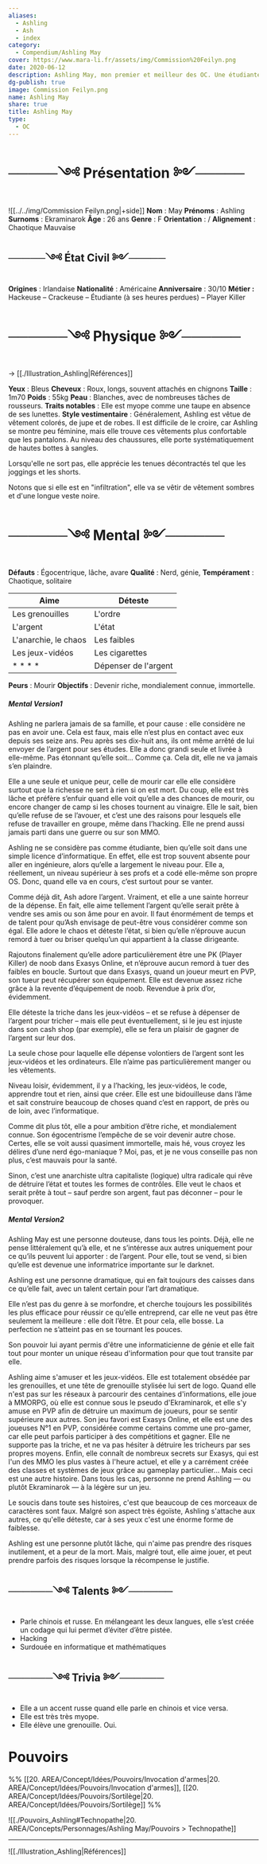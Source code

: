 ```yaml
---
aliases:
  - Ashling
  - Ash
  - index
category:
  - Compendium/Ashling May
cover: https://www.mara-li.fr/assets/img/Commission%20Feilyn.png
date: 2020-06-12
description: Ashling May, mon premier et meilleur des OC. Une étudiante douée d'untalent certains en informatique, fan de jeux vidéos et doté d'un énorme égo. Lâche et égoïste, ainsi que très vénale.
dg-publish: true
image: Commission Feilyn.png
name: Ashling May
share: true
title: Ashling May
type:
  - OC
---
```




# ─────༺ Présentation ༻─────

![[../../img/Commission Feilyn.png|+side]]
**Nom** : May
**Prénoms** : Ashling
**Surnoms** : Ekraminarok
**Âge** : 26 ans
**Genre** : F
**Orientation** : /
**Alignement** : Chaotique Mauvaise

## ─────༺ État Civil ༻─────

**Origines** : Irlandaise
**Nationalité** : Américaine
**Anniversaire** : 30/10
**Métier :** Hackeuse – Crackeuse – Étudiante (à ses heures perdues) – Player Killer

# ──────༺ Physique ༻──────

→ [[./Illustration_Ashling|Références]]

**Yeux** : Bleus
**Cheveux** : Roux, longs, souvent attachés en chignons
**Taille** : 1m70
**Poids** : 55kg
**Peau** : Blanches, avec de nombreuses tâches de rousseurs.
**Traits notables** : Elle est myope comme une taupe en absence de ses lunettes.
**Style vestimentaire** : Généralement, Ashling est vêtue de vêtement colorés, de jupe et de robes. Il est difficile de le croire, car Ashling se montre peu féminine, mais elle trouve ces vêtements plus confortable que les pantalons.
Au niveau des chaussures, elle porte systématiquement de hautes bottes à sangles.

Lorsqu'elle ne sort pas, elle apprécie les tenues décontractés tel que les joggings et les shorts.

Notons que si elle est en "infiltration", elle va se vêtir de vêtement sombres et d'une longue veste noire.

# ──────༺ Mental ༻──────

**Défauts** : Égocentrique, lâche, avare
**Qualité** : Nerd, génie,
**Tempérament** : Chaotique, solitaire

| Aime                 | Déteste              |
| -------------------- | -------------------- |
| Les grenouilles      | L'ordre              |
| L'argent             | L'état               |
| L'anarchie, le chaos | Les faibles          |
| Les jeux-vidéos      | Les cigarettes       |
| * * * *              | Dépenser de l'argent |

**Peurs** : Mourir
**Objectifs** : Devenir riche, mondialement connue, immortelle.

##### Mental Version1

Ashling ne parlera jamais de sa famille, et pour cause : elle considère ne pas en avoir une. Cela est faux, mais elle n’est plus en contact avec eux depuis ses seize ans. Peu après ses dix-huit ans, ils ont même arrêté de lui envoyer de l’argent pour ses études. Elle a donc grandi seule et livrée à elle-même. Pas étonnant qu’elle soit… Comme ça. Cela dit, elle ne va jamais s’en plaindre.

Elle a une seule et unique peur, celle de mourir car elle elle considère surtout que la richesse ne sert à rien si on est mort. Du coup, elle est très lâche et préfère s’enfuir quand elle voit qu’elle a des chances de mourir, ou encore changer de camp si les choses tournent au vinaigre. Elle le sait, bien qu’elle refuse de se l’avouer, et c’est une des raisons pour lesquels elle refuse de travailler en groupe, même dans l’hacking. Elle ne prend aussi jamais parti dans une guerre ou sur son MMO.

Ashling ne se considère pas comme étudiante, bien qu’elle soit dans une simple licence d’informatique. En effet, elle est trop souvent absente pour aller en ingénieure, alors qu’elle a largement le niveau pour. Elle a, réellement, un niveau supérieur à ses profs et a codé elle-même son propre OS. Donc, quand elle va en cours, c’est surtout pour se vanter.

Comme déjà dit, Ash adore l’argent. Vraiment, et elle a une sainte horreur de la dépense. En fait, elle aime tellement l’argent qu’elle serait prête à vendre ses amis ou son âme pour en avoir. Il faut énormément de temps et de talent pour qu’Ash envisage de peut-être vous considérer comme son égal. Elle adore le chaos et déteste l’état, si bien qu’elle n’éprouve aucun remord à tuer ou briser quelqu’un qui appartient à la classe dirigeante.

Rajoutons finalement qu’elle adore particulièrement être une PK (Player Killer) de noob dans Exasys Online, et n’éprouve aucun remord à tuer des faibles en boucle. Surtout que dans Exasys, quand un joueur meurt en PVP, son tueur peut récupérer son équipement. Elle est devenue assez riche grâce à la revente d’équipement de noob. Revendue à prix d’or, évidemment.

Elle déteste la triche dans les jeux-vidéos – et se refuse à dépenser de l’argent pour tricher – mais elle peut éventuellement, si le jeu est injuste dans son cash shop (par exemple), elle se fera un plaisir de gagner de l’argent sur leur dos.

La seule chose pour laquelle elle dépense volontiers de l’argent sont les jeux-vidéos et les ordinateurs. Elle n’aime pas particulièrement manger ou les vêtements.

Niveau loisir, évidemment, il y a l’hacking, les jeux-vidéos, le code, apprendre tout et rien, ainsi que créer. Elle est une bidouilleuse dans l’âme et sait construire beaucoup de choses quand c’est en rapport, de près ou de loin, avec l’informatique.

Comme dit plus tôt, elle a pour ambition d’être riche, et mondialement connue. Son égocentrisme l’empêche de se voir devenir autre chose. Certes, elle se voit aussi quasiment immortelle, mais hé, vous croyez les délires d’une nerd égo-maniaque ? Moi, pas, et je ne vous conseille pas non plus, c’est mauvais pour la santé.

Sinon, c’est une anarchiste ultra capitaliste (logique) ultra radicale qui rêve de détruire l’état et toutes les formes de contrôles. Elle veut le chaos et serait prête à tout – sauf perdre son argent, faut pas déconner – pour le provoquer.

##### Mental Version2

Ashling May est une personne douteuse, dans tous les points. Déjà, elle ne pense littéralement qu’à elle, et ne s’intéresse aux autres uniquement pour ce qu’ils peuvent lui apporter : de l’argent. Pour elle, tout se vend, si bien qu’elle est devenue une informatrice importante sur le darknet.

Ashling est une personne dramatique, qui en fait toujours des caisses dans ce qu’elle fait, avec un talent certain pour l’art dramatique.

Elle n’est pas du genre à se morfondre, et cherche toujours les possibilités les plus efficace pour réussir ce qu’elle entreprend, car elle ne veut pas être seulement la meilleure : elle doit l’être. Et pour cela, elle bosse. La perfection ne s’atteint pas en se tournant les pouces.

Son pouvoir lui ayant permis d'être une informaticienne de génie et elle fait tout pour monter un unique réseau d'information pour que tout transite par elle.

Ashling aime s'amuser et les jeux-vidéos. Elle est totalement obsédée par les grenouilles, et une tête de grenouille stylisée lui sert de logo.
Quand elle n'est pas sur les réseaux à parcourir des centaines d'informations, elle joue à MMORPG, où elle est connue sous le pseudo d'Ekraminarok, et elle s'y amuse en PVP afin de détruire un maximum de joueurs, pour se sentir supérieure aux autres. Son jeu favori est Exasys Online, et elle est une des joueuses N°1 en PVP, considérée comme certains comme une pro-gamer, car elle peut parfois participer à des compétitions et gagner.
Elle ne supporte pas la triche, et ne va pas hésiter à détruire les tricheurs par ses propres moyens.
Enfin, elle connaît de nombreux secrets sur Exasys, qui est l'un des MMO les plus vastes à l'heure actuel, et elle y a carrément créée des classes et systèmes de jeux grâce au gameplay particulier… Mais ceci est une autre histoire.
Dans tous les cas, personne ne prend Ashling — ou plutôt Ekraminarok — à la légère sur un jeu.

Le soucis dans toute ses histoires, c'est que beaucoup de ces morceaux de caractères sont faux. Malgré son aspect très égoïste, Ashling s'attache aux autres, ce qu'elle déteste, car à ses yeux c'est une énorme forme de faiblesse.

Ashling est une personne plutôt lâche, qui n'aime pas prendre des risques inutilement, et a peur de la mort. Mais, malgré tout, elle aime jouer, et peut prendre parfois des risques lorsque la récompense le justifie.

## ──────༺ Talents ༻──────

- Parle chinois et russe. En mélangeant les deux langues, elle s’est créée un codage qui lui permet d’éviter d’être pistée.
- Hacking
- Surdouée en informatique et mathématiques

## ──────༺ Trivia ༻──────

- Elle a un accent russe quand elle parle en chinois et vice versa.
- Elle est très très myope.
- Elle élève une grenouille. Oui.

# Pouvoirs
%% [[20. AREA/Concept/Idées/Pouvoirs/Invocation d'armes|20. AREA/Concept/Idées/Pouvoirs/Invocation d'armes]], [[20. AREA/Concept/Idées/Pouvoirs/Sortilège|20. AREA/Concept/Idées/Pouvoirs/Sortilège]] %%

![[./Pouvoirs_Ashling#Technopathe|20. AREA/Concepts/Personnages/Ashling May/Pouvoirs > Technopathe]]

---
![[./Illustration_Ashling|Références]]

